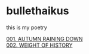 bullethaikus
============

this is my poetry

[001. AUTUMN RAINING DOWN](https://dl.dropboxusercontent.com/u/75065952/bullethaiku1.swf)  
[002. WEIGHT OF HISTORY](https://dl.dropboxusercontent.com/u/75065952/bullethaiku2.swf)